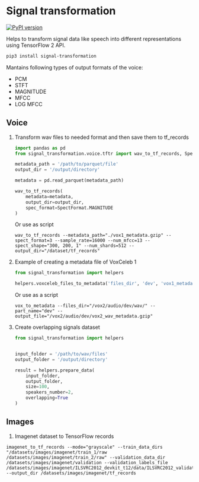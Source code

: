 # Signal transformation

[![PyPI version](https://badge.fury.io/py/signal-transformation.svg)](https://badge.fury.io/py/signal-transformation)

Helps to transform signal data like speech into different representations using TensorFlow 2 API.

```bash
pip3 install signal-transformation
```

Mantains following types of output formats of the voice:

- PCM
- STFT
- MAGNITUDE
- MFCC
- LOG MFCC

## Voice

1) Transform wav files to needed format and then save them to tf_records
    ```python
    import pandas as pd
    from signal_transformation.voice.tftr import wav_to_tf_records, SpectFormat    
    
    metadata_path = '/path/to/parquet/file'
    output_dir = '/output/directory'
    
    metadata = pd.read_parquet(metadata_path)
    
    wav_to_tf_records(
        metadata=metadata,
        output_dir=output_dir,
        spec_format=SpectFormat.MAGNITUDE
    )    
    ```

   Or use as script

   ```commandline
   wav_to_tf_records --metadata_path="./vox1_metadata.gzip" --spect_format=3 --sample_rate=16000 --num_mfcc=13 --spect_shape="300, 200, 1" --num_shards=512 --output_dir="/dataset/tf_records"
   ```

3) Example of creating a metadata file of VoxCeleb 1
   ```python
   from signal_transformation import helpers   
   
   helpers.voxceleb_files_to_metadata('files_dir', 'dev', 'vox1_metadata.gzip')
   ```
   
   Or use as a script
   ```commandline
   vox_to_metadata --files_dir="/vox2/audio/dev/wav/" --part_name="dev" --output_file="/vox2/audio/dev/vox2_wav_metadata.gzip"
   ```

4) Create overlapping signals dataset
    ```python
    from signal_transformation import helpers
    
    
    input_folder = '/path/to/wav/files'
    output_folder = '/output/directory'
    
    result = helpers.prepare_data(
        input_folder,
        output_folder,
        size=100,
        speakers_number=2,
        overlapping=True
    )    
    ```

## Images

1) Imagenet dataset to TensorFlow records

```commandline
imagenet_to_tf_records --mode="grayscale" --train_data_dirs "/datasets/images/imagenet/train_1/raw /datasets/images/imagenet/train_2/raw" --validation_data_dir /datasets/images/imagenet/validation --validation_labels_file /datasets/images/imagenet/ILSVRC2012_devkit_t12/data/ILSVRC2012_validation_ground_truth.txt --output_dir /datasets/images/imagenet/tf_records 
```